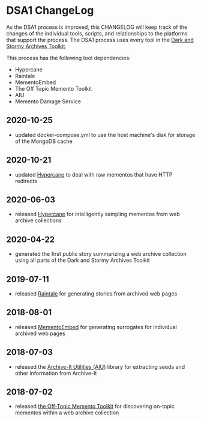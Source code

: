 # DSA1 ChangeLog

As the DSA1 process is improved, this CHANGELOG will keep track of the changes of the individual tools, scripts, and relationships to the platforms that support the process. The DSA1 process uses every tool in the [Dark and Stormy Archives Toolkit](https://oduwsdl.github.io/dsa/software.html).

This process has the following tool dependencies:
* Hypercane
* Raintale
* MementoEmbed
* The Off Topic Memento Toolkit
* AIU
* Memento Damage Service

## 2020-10-25

* updated docker-compose.yml to use the host machine's disk for storage of the MongoDB cache

## 2020-10-21

* updated [Hypercane](https://oduwsdl.github.io/hypercane/) to deal with raw mementos that have HTTP redirects

## 2020-06-03

* released [Hypercane](https://oduwsdl.github.io/hypercane/) for intelligently sampling mementos from web archive collections

## 2020-04-22

* generated the first public story summarizing a web archive collection using all parts of the Dark and Stormy Archives Toolkit

## 2019-07-11

* released [Raintale](https://oduwsdl.github.io/raintale/) for generating stories from archived web pages

## 2018-08-01

* released [MementoEmbed](https://mementoembed.readthedocs.io/en/latest/) for generating surrogates for individual archived web pages

## 2018-07-03

* released the [Archive-It Utilities (AIU)](https://pypi.org/project/aiu/) library for extracting seeds and other information from Archive-It

## 2018-07-02

* released [the Off-Topic Memento Toolkit](https://pypi.org/project/otmt/) for discovering on-topic mementos within a web archive collection
